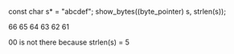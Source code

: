 const char s* = "abcdef";
show_bytes((byte_pointer) s, strlen(s));


66 65 64 63 62 61  

00 is not there because strlen(s) = 5


